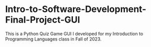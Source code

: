 # Intro-to-Software-Development-Final-Project-GUI
This is a Python Quiz Game GUI I developed for my Introduction to Programming Languages class in Fall of 2023.
